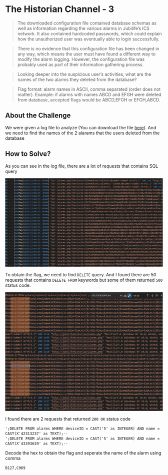 # The Historian Channel - 3
> The downloaded configuration file contained database schemas as well as information regarding the various alarms in Jubilife’s ICS network. It also contained hardcoded passwords, which could explain how the unauthorized user was eventually able to login successfully.

> There is no evidence that this configuration file has been changed in any way, which means the user must have found a different way to modify the alarm logging. However, the configuration file was probably used as part of their information gathering process.

> Looking deeper into the suspicious user’s activities, what are the names of the two alarms they deleted from the database?

> Flag format: alarm names in ASCII, comma separated (order does not matter). Example: if alarms with names ABCD and EFGH were deleted from database, accepted flags would be ABCD,EFGH or EFGH,ABCD.

## About the Challenge
We were given a log file to analyze (You can download the file [here](access.log)). And we need to find the names of the 2 alarams that the users deleted from the database

## How to Solve?
As you can see in the log file, there are a lot of requests that contains SQL query

![sql](images/sql.png)

To obtain the flag, we need to find `DELETE` query. And I found there are 50 requests that contains `DELETE FROM` keywords but some of them returned `500` status code.

![delete](images/delete.png)

I found there are 2 requests that returned `200 OK` status code

```
';DELETE FROM alarms WHERE deviceID = CAST('5' as INTEGER) AND name = CAST(X'42313237' as TEXT);--
';DELETE FROM alarms WHERE deviceID = CAST('5' as INTEGER) AND name = CAST(X'43393639' as TEXT);--
```

Decode the hex to obtain the flag and seperate the name of the alarm using comma

```
B127,C969
```